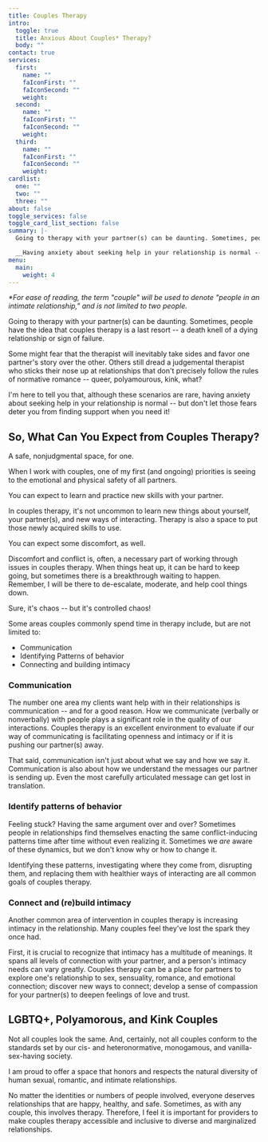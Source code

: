 ```yaml
---
title: Couples Therapy
intro:
  toggle: true
  title: Anxious About Couples* Therapy?
  body: ""
contact: true
services:
  first:
    name: ""
    faIconFirst: ""
    faIconSecond: ""
    weight:
  second:
    name: ""
    faIconFirst: ""
    faIconSecond: ""
    weight:
  third:
    name: ""
    faIconFirst: ""
    faIconSecond: ""
    weight:
cardlist:
  one: ""
  two: ""
  three: ""
about: false
toggle_services: false
toggle_card_list_section: false
summary: |-
  Going to therapy with your partner(s) can be daunting. Sometimes, people have the idea that couples therapy is a last resort -- a death knell of a dying relationship or sign of failure.

  __Having anxiety about seeking help in your relationship is normal -- but don't let those fears deter you from finding support when you need it!__
menu:
  main:
    weight: 4
---
```


_\*For ease of reading, the term "couple" will be used to denote "people in an intimate relationship," and is not limited to two people._

Going to therapy with your partner(s) can be daunting. Sometimes, people have the idea that couples therapy is a last resort -- a death knell of a dying relationship or sign of failure.

Some might fear that the therapist will inevitably take sides and favor one partner's story over the other. Others still dread a judgemental therapist who sticks their nose up at relationships that don't precisely follow the rules of normative romance -- queer, polyamourous, kink, what?

I'm here to tell you that, although these scenarios are rare, having anxiety about seeking help in your relationship is normal -- but don't let those fears deter you from finding support when you need it!

## So, What Can You Expect from Couples Therapy?

A safe, nonjudgmental space, for one.

When I work with couples, one of my first (and ongoing) priorities is seeing to the emotional and physical safety of all partners.

You can expect to learn and practice new skills with your partner.

In couples therapy, it's not uncommon to learn new things about yourself, your partner(s), and new ways of interacting. Therapy is also a space to put those newly acquired skills to use.

You can expect some discomfort, as well.

Discomfort and conflict is, often, a necessary part of working through issues in couples therapy. When things heat up, it can be hard to keep going, but sometimes there is a breakthrough waiting to happen. Remember, I will be there to de-escalate, moderate, and help cool things down.

Sure, it's chaos -- but it's controlled chaos!

Some areas couples commonly spend time in therapy include, but are not limited to:

- Communication
- Identifying Patterns of behavior
- Connecting and building intimacy

### Communication

The number one area my clients want help with in their relationships is communication -- and for a good reason. How we communicate (verbally or nonverbally) with people plays a significant role in the quality of our interactions. Couples therapy is an excellent environment to evaluate if our way of communicating is facilitating openness and intimacy or if it is pushing our partner(s) away.

That said, communication isn't just about what we say and how we say it. Communication is also about how we understand the messages our partner is sending up. Even the most carefully articulated message can get lost in translation.

### Identify patterns of behavior

Feeling stuck? Having the same argument over and over? Sometimes people in relationships find themselves enacting the same conflict-inducing patterns time after time without even realizing it. Sometimes we _are_ aware of these dynamics, but we don't know why or how to change it.

Identifying these patterns, investigating where they come from, disrupting them, and replacing them with healthier ways of interacting are all common goals of couples therapy.

### Connect and (re)build intimacy

Another common area of intervention in couples therapy is increasing intimacy in the relationship. Many couples feel they've lost the spark they once had.

First, it is crucial to recognize that intimacy has a multitude of meanings. It spans all levels of connection with your partner, and a person's intimacy needs can vary greatly. Couples therapy can be a place for partners to explore one's relationship to sex, sensuality, romance, and emotional connection; discover new ways to connect; develop a sense of compassion for your partner(s) to deepen feelings of love and trust.

## LGBTQ+, Polyamorous, and Kink Couples

Not all couples look the same. And, certainly, not all couples conform to the standards set by our cis- and heteronormative, monogamous, and vanilla-sex-having society.

I am proud to offer a space that honors and respects the natural diversity of human sexual, romantic, and intimate relationships.

No matter the identities or numbers of people involved, everyone deserves relationships that are happy, healthy, and safe. Sometimes, as with any couple, this involves therapy. Therefore, I feel it is important for providers to make couples therapy accessible and inclusive to diverse and marginalized relationships.
